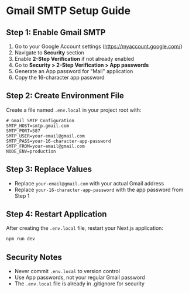 # Gmail SMTP Setup Guide

## Step 1: Enable Gmail SMTP
1. Go to your Google Account settings (https://myaccount.google.com/)
2. Navigate to **Security** section
3. Enable **2-Step Verification** if not already enabled
4. Go to **Security > 2-Step Verification > App passwords**
5. Generate an App password for "Mail" application
6. Copy the 16-character app password

## Step 2: Create Environment File
Create a file named `.env.local` in your project root with:

```env
# Gmail SMTP Configuration
SMTP_HOST=smtp.gmail.com
SMTP_PORT=587
SMTP_USER=your-email@gmail.com
SMTP_PASS=your-16-character-app-password
SMTP_FROM=your-email@gmail.com
NODE_ENV=production
```

## Step 3: Replace Values
- Replace `your-email@gmail.com` with your actual Gmail address
- Replace `your-16-character-app-password` with the app password from Step 1

## Step 4: Restart Application
After creating the `.env.local` file, restart your Next.js application:
```bash
npm run dev
```

## Security Notes
- Never commit `.env.local` to version control
- Use App passwords, not your regular Gmail password
- The `.env.local` file is already in .gitignore for security

